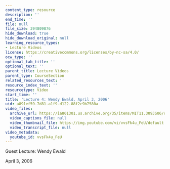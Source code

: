 ```yaml
---
content_type: resource
description: ''
end_time: ''
file: null
file_size: 394809876
hide_download: true
hide_download_original: null
learning_resource_types:
- Lecture Videos
license: https://creativecommons.org/licenses/by-nc-sa/4.0/
ocw_type: ''
optional_tab_title: ''
optional_text: ''
parent_title: Lecture Videos
parent_type: CourseSection
related_resources_text: ''
resource_index_text: ''
resourcetype: Video
start_time: ''
title: 'Lecture 4: Wendy Ewald, April 3, 2006'
uid: a891ef59-7d81-a1f9-d122-88f2c9b7580a
video_files:
  archive_url: https://ia801301.us.archive.org/35/items/MIT11.309JS06/ocw-11.309j-03apr2006-220k_512kb.mp4
  video_captions_file: null
  video_thumbnail_file: https://img.youtube.com/vi/vvsFk4u_FeU/default.jpg
  video_transcript_file: null
video_metadata:
  youtube_id: vvsFk4u_FeU
---
```


Guest Lecture: Wendy Ewald

April 3, 2006

